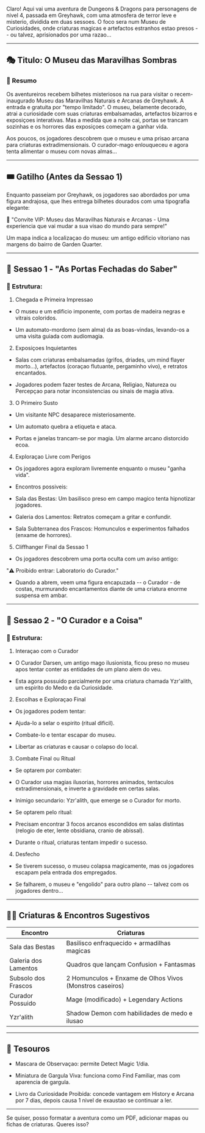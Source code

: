 Claro! Aqui vai uma aventura de Dungeons & Dragons para personagens de nivel
4, passada em Greyhawk, com uma atmosfera de terror leve e misterio, dividida
em duas sessoes. O foco sera num Museu de Curiosidades, onde criaturas magicas
e artefactos estranhos estao presos -- ou talvez, aprisionados por uma razao…

* * *

## 🎭 Titulo: O Museu das Maravilhas Sombras

### 📜 Resumo

Os aventureiros recebem bilhetes misteriosos na rua para visitar o recem-
inaugurado Museu das Maravilhas Naturais e Arcanas de Greyhawk. A entrada e
gratuita por "tempo limitado". O museu, belamente decorado, atrai a
curiosidade com suas criaturas embalsamadas, artefactos bizarros e exposiçoes
interativas. Mas a medida que a noite cai, portas se trancam sozinhas e os
horrores das exposiçoes começam a ganhar vida.

Aos poucos, os jogadores descobrem que o museu e uma prisao arcana para
criaturas extradimensionais. O curador-mago enlouqueceu e agora tenta
alimentar o museu com novas almas…

* * *

## 🎟️ Gatilho (Antes da Sessao 1)

Enquanto passeiam por Greyhawk, os jogadores sao abordados por uma figura
andrajosa, que lhes entrega bilhetes dourados com uma tipografia elegante:

🎫 "Convite VIP: Museu das Maravilhas Naturais e Arcanas - Uma experiencia que
vai mudar a sua visao do mundo para sempre!"

Um mapa indica a localizaçao do museu: um antigo edificio vitoriano nas
margens do bairro de Garden Quarter.

* * *

## 📅 Sessao 1 - "As Portas Fechadas do Saber"

### 🧭 Estrutura:

  1. Chegada e Primeira Impressao  

  * O museu e um edificio imponente, com portas de madeira negras e vitrais coloridos.  

  * Um automato-mordomo (sem alma) da as boas-vindas, levando-os a uma visita guiada com audiomagia.  

  2. Exposiçoes Inquietantes  

  * Salas com criaturas embalsamadas (grifos, driades, um mind flayer morto…), artefactos (coraçao flutuante, pergaminho vivo), e retratos encantados.  

  * Jogadores podem fazer testes de Arcana, Religiao, Natureza ou Percepçao para notar inconsistencias ou sinais de magia ativa.  

  3. O Primeiro Susto  

  * Um visitante NPC desaparece misteriosamente.  

  * Um automato quebra a etiqueta e ataca.  

  * Portas e janelas trancam-se por magia. Um alarme arcano distorcido ecoa.  

  4. Exploraçao Livre com Perigos  

  * Os jogadores agora exploram livremente enquanto o museu "ganha vida".  

  * Encontros possiveis:  

  * Sala das Bestas: Um basilisco preso em campo magico tenta hipnotizar jogadores.  

  * Galeria dos Lamentos: Retratos começam a gritar e confundir.  

  * Sala Subterranea dos Frascos: Homunculos e experimentos falhados (enxame de horrores).  

  5. Cliffhanger Final da Sessao 1  

  * Os jogadores descobrem uma porta oculta com um aviso antigo:  
  
  
"⚠️ Proibido entrar: Laboratorio do Curador."  
  

  * Quando a abrem, veem uma figura encapuzada -- o Curador - de costas, murmurando encantamentos diante de uma criatura enorme suspensa em ambar.  

* * *

## 🧠 Sessao 2 - "O Curador e a Coisa"

### 🧭 Estrutura:

  1. Interaçao com o Curador  

  * O Curador Darsen, um antigo mago ilusionista, ficou preso no museu apos tentar conter as entidades de um plano alem do veu.  

  * Esta agora possuido parcialmente por uma criatura chamada Yzr'alith, um espirito do Medo e da Curiosidade.  

  2. Escolhas e Exploraçao Final  

  * Os jogadores podem tentar:  

  * Ajuda-lo a selar o espirito (ritual dificil).  

  * Combate-lo e tentar escapar do museu.  

  * Libertar as criaturas e causar o colapso do local.  

  3. Combate Final ou Ritual  

  * Se optarem por combater:  

  * O Curador usa magias ilusorias, horrores animados, tentaculos extradimensionais, e inverte a gravidade em certas salas.  

  * Inimigo secundario: Yzr'alith, que emerge se o Curador for morto.  

  * Se optarem pelo ritual:  

  * Precisam encontrar 3 focos arcanos escondidos em salas distintas (relogio de eter, lente obsidiana, cranio de abissal).  

  * Durante o ritual, criaturas tentam impedir o sucesso.  

  4. Desfecho  

  * Se tiverem sucesso, o museu colapsa magicamente, mas os jogadores escapam pela entrada dos empregados.  

  * Se falharem, o museu e "engolido" para outro plano -- talvez com os jogadores dentro…  

* * *

## 🧟‍♂️ Criaturas & Encontros Sugestivos

Encontro| Criaturas  
---|---  
Sala das Bestas| Basilisco enfraquecido + armadilhas magicas  
Galeria dos Lamentos| Quadros que lançam Confusion \+ Fantasmas  
Subsolo dos Frascos| 2 Homunculos + Enxame de Olhos Vivos (Monstros caseiros)  
Curador Possuido| Mage (modificado) + Legendary Actions  
Yzr'alith| Shadow Demon com habilidades de medo e ilusao  
  
* * *

## 🎁 Tesouros

  * Mascara de Observaçao: permite Detect Magic 1/dia.  

  * Miniatura de Gargula Viva: funciona como Find Familiar, mas com aparencia de gargula.  

  * Livro da Curiosidade Proibida: concede vantagem em History e Arcana por 7 dias, depois causa 1 nivel de exaustao se continuar a ler.  

* * *

Se quiser, posso formatar a aventura como um PDF, adicionar mapas ou fichas de
criaturas. Queres isso?

